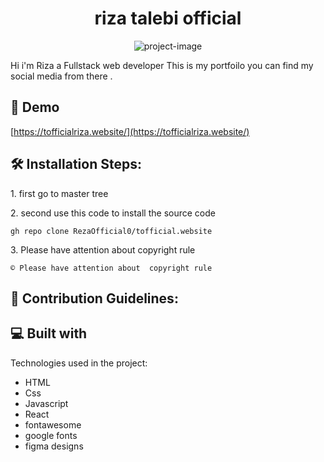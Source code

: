 <h1 align="center" id="title">riza talebi official</h1>

<p align="center"><img src="https://tofficialriza.website/images/icon.jpg" alt="project-image"></p>

<p id="description">Hi i'm Riza a Fullstack web developer This is my portfoilo you can find my social media from there .</p>

<h2>🚀 Demo</h2>

[https://tofficialriza.website/](https://tofficialriza.website/)

<h2>🛠️ Installation Steps:</h2>

<p>1. first go to master tree</p>

<p>2. second use this code to install the source code</p>

```
gh repo clone RezaOfficial0/tofficial.website
```

<p>3. Please have attention about copyright rule</p>

```
© Please have attention about  copyright rule 
```

<h2>🍰 Contribution Guidelines:</h2>

  
  
<h2>💻 Built with</h2>

Technologies used in the project:

*   HTML
*   Css
*   Javascript
*   React
*   fontawesome
*   google fonts
*   figma designs
